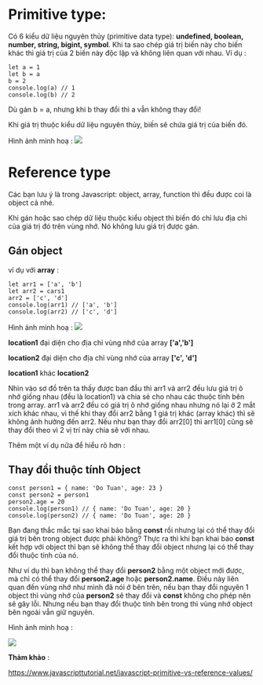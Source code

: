 # Primitive type:
Có 6 kiểu dữ liệu nguyên thủy (primitive data type): **undefined, boolean, number, string, bigint, symbol**. Khi ta sao chép giá trị biến này cho biến khác thì giá trị của 2 biến này độc lập và không liên quan với nhau.
Ví dụ :
```
let a = 1
let b = a
b = 2
console.log(a) // 1
console.log(b) // 2
```

Dù gán b = a, nhưng khi b thay đổi thì a vẫn không thay đổi!

Khi giá trị thuộc kiểu dữ liệu nguyên thủy, biến sẽ chứa giá trị của biến đó.

Hình ảnh minh hoạ :
![](https://images.viblo.asia/79f533bd-7253-449a-8f61-188951d05ee8.PNG)

# Reference type
Các bạn lưu ý là trong Javascript: object, array, function thì đều được coi là object cả nhé.

Khi gán hoặc sao chép dữ liệu thuộc kiểu object thì biến đó chỉ lưu địa chỉ của giá trị đó trên vùng nhớ. Nó không lưu giá trị được gán.

## Gán object
ví dụ với **array** :
```
let arr1 = ['a', 'b']
let arr2 = cars1
arr2 = ['c', 'd']
console.log(arr1) // ['a', 'b']
console.log(arr2) // ['c', 'd']
```

Hình ảnh minh hoạ :
![](https://images.viblo.asia/c9d65cec-0f3a-4e5b-bba7-480889e9d53a.PNG)

**location1** đại diện cho địa chỉ vùng nhớ của array  **['a','b']**

**location2** đại diện cho địa chỉ vùng nhớ của array  **['c', 'd']**

**location1** khác **location2**

Nhìn vào sơ đồ trên ta thấy được ban đầu thì arr1 và arr2 đều lưu giá trị ô nhớ giống nhau (đều là location1) và chia sẻ cho nhau các thuộc tính bên trong array. arr1 và arr2 đều có giá trị ô nhớ giống nhau nhưng nó lại ở 2 mắt xích khác nhau, vì thế khi thay đổi arr2 bằng 1 giá trị khác (array khác) thì sẽ không ảnh hưởng đến arr2. Nếu như bạn thay đổi arr2[0] thì arr1[0] cũng sẽ thay đổi theo vì 2 vị trí này chia sẽ với nhau.

Thêm một ví dụ nữa để hiểu rõ hơn :

## Thay đổi thuộc tính Object
```
const person1 = { name: 'Do Tuan', age: 23 }
const person2 = person1
person2.age = 20
console.log(person1) // { name: 'Do Tuan', age: 20 }
console.log(person2) // { name: 'Do Tuan', age: 20 }
```

Bạn đang thắc mắc tại sao khai báo bằng **const** rồi nhưng lại có thể thay đổi giá trị bên trong object được phải không? Thực ra thì khi bạn khai báo **const** kết hợp với object thì bạn sẽ không thể thay đổi object nhưng lại có thể thay đổi thuộc tính của nó.

Như ví dụ thì bạn không thể thay đổi **person2** bằng một object mới được, mà chỉ có thể thay đổi **person2.age** hoặc **person2.name**. Điều này liên quan đến vùng nhớ như mình đã nói ở bên trên, nếu bạn thay đổi nguyên 1 object thì vùng nhớ của **person2** sẽ thay đổi và **const**  không cho phép nên sẽ gây lỗi. Nhưng nếu bạn thay đổi thuộc tính bên trong thì vùng nhớ object bên ngoài vẫn giữ nguyên.

Hình ảnh minh hoạ :

![](https://images.viblo.asia/7824151f-b909-4a12-8527-2820d4768e3e.PNG)


**Thảm khảo** :

https://www.javascripttutorial.net/javascript-primitive-vs-reference-values/